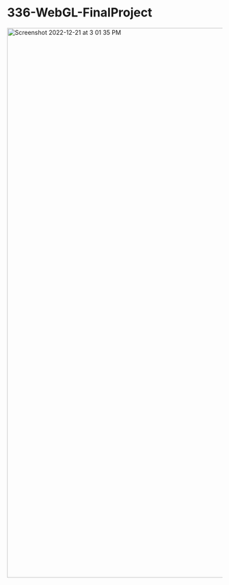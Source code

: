 # 336-WebGL-FinalProject

<img width="1284" alt="Screenshot 2022-12-21 at 3 01 35 PM" src="https://user-images.githubusercontent.com/19381797/209002301-318065dd-9b04-4ab5-8047-c387c1129b98.png">
